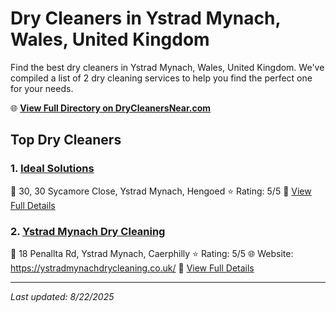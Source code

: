 # Dry Cleaners in Ystrad Mynach, Wales, United Kingdom

Find the best dry cleaners in Ystrad Mynach, Wales, United Kingdom. We've compiled a list of 2 dry cleaning services to help you find the perfect one for your needs.

🌐 **[View Full Directory on DryCleanersNear.com](https://drycleanersnear.com/city/United%20Kingdom/Wales/Ystrad%20Mynach)**

## Top Dry Cleaners

### 1. [Ideal Solutions](https://drycleanersnear.com/dryCleaner/68a52ca95ea1ca1ba63a5442/ideal-solutions)
📍 30, 30 Sycamore Close, Ystrad Mynach, Hengoed
⭐ Rating: 5/5
🔗 [View Full Details](https://drycleanersnear.com/dryCleaner/68a52ca95ea1ca1ba63a5442/ideal-solutions)

### 2. [Ystrad Mynach Dry Cleaning](https://drycleanersnear.com/dryCleaner/68a52cb95ea1ca1ba63a54bb/ystrad-mynach-dry-cleaning)
📍 18 Penallta Rd, Ystrad Mynach, Caerphilly
⭐ Rating: 5/5
🌐 Website: https://ystradmynachdrycleaning.co.uk/
🔗 [View Full Details](https://drycleanersnear.com/dryCleaner/68a52cb95ea1ca1ba63a54bb/ystrad-mynach-dry-cleaning)


---

*Last updated: 8/22/2025*

